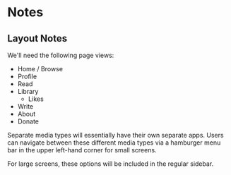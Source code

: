 # Notes

## Layout Notes

We'll need the following page views:

- Home / Browse
- Profile
- Read
- Library
  - Likes
- Write
- About
- Donate

Separate media types will essentially have their own separate apps. Users can navigate between these different media types via a hamburger menu bar in the upper left-hand corner for small screens.

For large screens, these options will be included in the regular sidebar.
